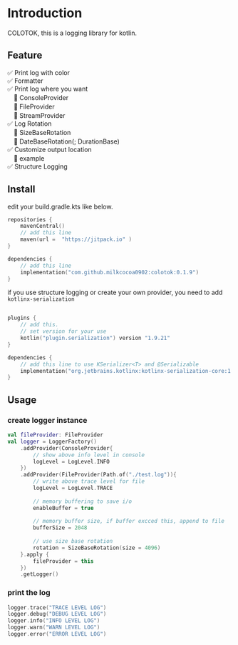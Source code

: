 # Introduction

COLOTOK, this is a logging library for kotlin.  

## Feature
✅ Print log with color  
✅ Formatter  
✅ Print log where you want  
　🌟 ConsoleProvider  
　🌟 FileProvider    
　🌟 StreamProvider  
✅ Log Rotation  
　🌟 SizeBaseRotation  
　🌟 DateBaseRotation(; DurationBase)    
✅ Customize output location  
　🌟 example   
✅ Structure Logging  

## Install 
edit your build.gradle.kts like below.

```kotlin
repositories {
    mavenCentral()
    // add this line
    maven(url =  "https://jitpack.io" )
}

dependencies {
    // add this line
    implementation("com.github.milkcocoa0902:colotok:0.1.9")
}
```

if you use structure logging or create your own provider, you need to add `kotlinx-serialization`

```kotlin

plugins {
    // add this.
    // set version for your use
    kotlin("plugin.serialization") version "1.9.21"
}

dependencies {
    // add this line to use KSerializer<T> and @Serializable
    implementation("org.jetbrains.kotlinx:kotlinx-serialization-core:1.6.0")
}
```

## Usage
### create logger instance

```Kotlin
val fileProvider: FileProvider
val logger = LoggerFactory()
    .addProvider(ConsoleProvider{
        // show above info level in console
        logLevel = LogLevel.INFO
    })
    .addProvider(FileProvider(Path.of("./test.log")){
        // write above trace level for file
        logLevel = LogLevel.TRACE
        
        // memory buffering to save i/o
        enableBuffer = true
        
        // memory buffer size, if buffer excced this, append to file
        bufferSize = 2048
        
        // use size base rotation
        rotation = SizeBaseRotation(size = 4096)
    }.apply {
        fileProvider = this
    })
    .getLogger()
```

### print the log
```Kotlin
logger.trace("TRACE LEVEL LOG")
logger.debug("DEBUG LEVEL LOG")
logger.info("INFO LEVEL LOG")
logger.warn("WARN LEVEL LOG")
logger.error("ERROR LEVEL LOG")

```